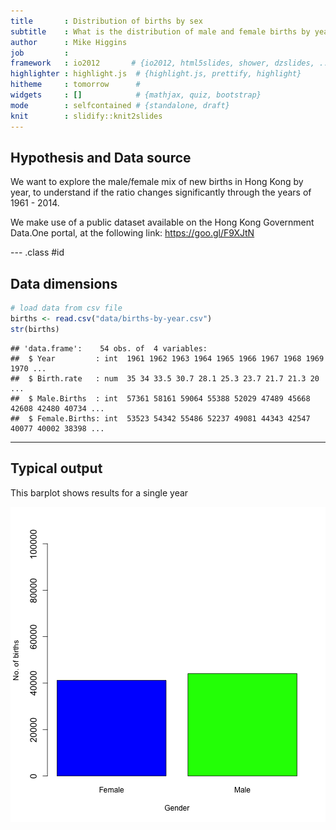 ```yaml
---
title       : Distribution of births by sex
subtitle    : What is the distribution of male and female births by year in Hong Kong
author      : Mike Higgins
job         : 
framework   : io2012       # {io2012, html5slides, shower, dzslides, ...}
highlighter : highlight.js  # {highlight.js, prettify, highlight}
hitheme     : tomorrow      # 
widgets     : []            # {mathjax, quiz, bootstrap}
mode        : selfcontained # {standalone, draft}
knit        : slidify::knit2slides
---
```


## Hypothesis and Data source

We want to explore the male/female mix of new births in Hong Kong by year, to understand if the ratio changes significantly through the years of 1961 - 2014.

We make use of a public dataset available on the Hong Kong Government Data.One portal, at the following link: https://goo.gl/F9XJtN

--- .class #id 

## Data dimensions


```r
# load data from csv file
births <- read.csv("data/births-by-year.csv")
str(births)
```

```
## 'data.frame':	54 obs. of  4 variables:
##  $ Year         : int  1961 1962 1963 1964 1965 1966 1967 1968 1969 1970 ...
##  $ Birth.rate   : num  35 34 33.5 30.7 28.1 25.3 23.7 21.7 21.3 20 ...
##  $ Male.Births  : int  57361 58161 59064 55388 52029 47489 45668 42608 42480 40734 ...
##  $ Female.Births: int  53523 54342 55486 52237 49081 44343 42547 40077 40002 38398 ...
```

---
## Typical output
This barplot shows results for a single year


![plot of chunk unnamed-chunk-2](assets/fig/unnamed-chunk-2-1.png)
